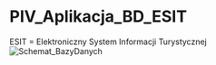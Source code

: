 # PIV_Aplikacja_BD_ESIT
ESIT = Elektroniczny System Informacji Turystycznej
![Schemat_BazyDanych](/relative/path/to/Schemat_Bazy_Danych_ESIT.png?raw=true "Schemat")

